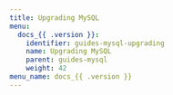 ```yaml
---
title: Upgrading MySQL
menu:
  docs_{{ .version }}:
    identifier: guides-mysql-upgrading
    name: Upgrading MySQL
    parent: guides-mysql
    weight: 42
menu_name: docs_{{ .version }}
---
```

